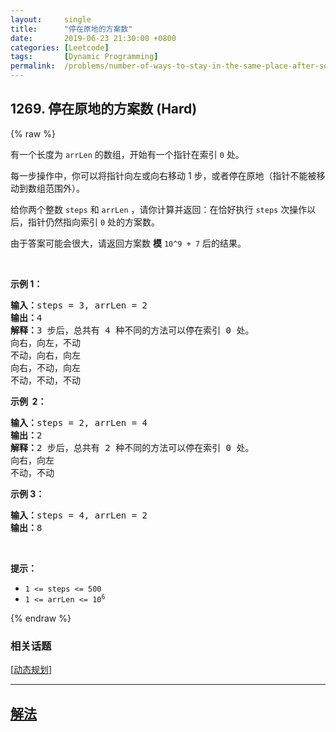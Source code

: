 ```yaml
---
layout:     single
title:      "停在原地的方案数"
date:       2019-06-23 21:30:00 +0800
categories: [Leetcode]
tags:       [Dynamic Programming]
permalink:  /problems/number-of-ways-to-stay-in-the-same-place-after-some-steps/
---
```


## 1269. 停在原地的方案数 (Hard)

{% raw %}

<p>有一个长度为 <code>arrLen</code> 的数组，开始有一个指针在索引 <code>0</code> 处。</p>

<p>每一步操作中，你可以将指针向左或向右移动 1 步，或者停在原地（指针不能被移动到数组范围外）。</p>

<p>给你两个整数 <code>steps</code> 和 <code>arrLen</code> ，请你计算并返回：在恰好执行 <code>steps</code> 次操作以后，指针仍然指向索引 <code>0</code> 处的方案数。</p>

<p>由于答案可能会很大，请返回方案数 <strong>模</strong> <code>10^9 + 7</code> 后的结果。</p>

<p> </p>

<p><strong>示例 1：</strong></p>

<pre>
<strong>输入：</strong>steps = 3, arrLen = 2
<strong>输出：</strong>4
<strong>解释：</strong>3 步后，总共有 4 种不同的方法可以停在索引 0 处。
向右，向左，不动
不动，向右，向左
向右，不动，向左
不动，不动，不动
</pre>

<p><strong>示例  2：</strong></p>

<pre>
<strong>输入：</strong>steps = 2, arrLen = 4
<strong>输出：</strong>2
<strong>解释：</strong>2 步后，总共有 2 种不同的方法可以停在索引 0 处。
向右，向左
不动，不动
</pre>

<p><strong>示例 3：</strong></p>

<pre>
<strong>输入：</strong>steps = 4, arrLen = 2
<strong>输出：</strong>8
</pre>

<p> </p>

<p><strong>提示：</strong></p>

<ul>
	<li><code>1 <= steps <= 500</code></li>
	<li><code>1 <= arrLen <= 10<sup>6</sup></code></li>
</ul>

{% endraw %}

### 相关话题
  [[动态规划](https://github.com/awesee/leetcode/tree/main/tag/dynamic-programming/README.md)]

---

## [解法](https://github.com/awesee/leetcode/tree/main/problems/number-of-ways-to-stay-in-the-same-place-after-some-steps)
